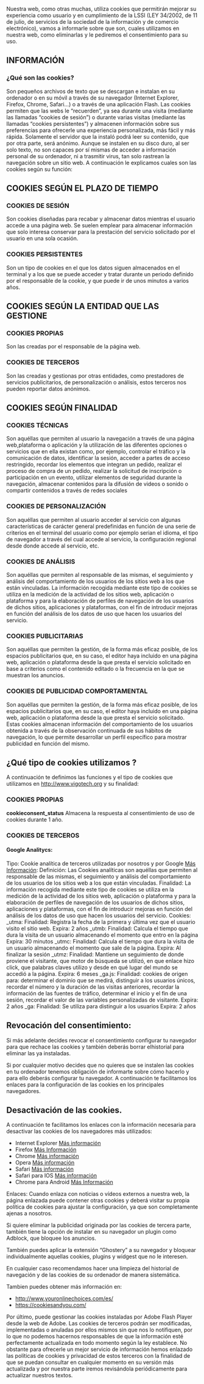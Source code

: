 Nuestra web, como otras muchas, utiliza cookies que permitirán mejorar su experiencia como usuario y en cumplimiento de la LSSI (LEY 34/2002, de 11 de julio, de servicios de la sociedad de la información y de comercio electrónico), vamos a informarle sobre que son, cuales utilizamos en nuestra web, como eliminarlas y le pediremos el consentimiento para su uso.

## INFORMACIÓN
### ¿Qué son las cookies?
Son pequeños archivos de texto que se descargan e instalan en su ordenador o en su móvil a través de su navegador (Internet Explorer, Firefox, Chrome, Safari…) o a través de una aplicación Flash. Las cookies permiten que las webs le “recuerden”, ya sea durante una visita (mediante las llamadas “cookies de sesión”) o durante varias visitas (mediante las llamadas “cookies persistentes”) y almacenen información sobre sus preferencias para ofrecerle una experiencia personalizada, más fácil y más rápida. Solamente el servidor que la instaló podrá leer su contenido, que por otra parte, será anónimo. Aunque se instalen en su disco duro, al ser solo texto, no son capaces por sí mismas de acceder a
información personal de su ordenador, ni a trasmitir virus, tan solo rastrean la navegación sobre un sitio web. A continuación le explicamos cuales son las cookies según su función:

## COOKIES SEGÚN EL PLAZO DE TIEMPO

### COOKIES DE SESIÓN
Son cookies diseñadas para recabar y almacenar datos mientras el usuario accede a una página web. Se suelen emplear para almacenar información que solo interesa conservar para la prestación del servicio solicitado por el usuario en una sola ocasión.

### COOKIES PERSISTENTES
Son un tipo de cookies en el que los datos siguen almacenados en el terminal y a los que se puede acceder y tratar durante un periodo definido por el responsable de la cookie, y que puede ir de unos minutos a varios años.

## COOKIES SEGÚN LA ENTIDAD QUE LAS GESTIONE

### COOKIES PROPIAS 
Son las creadas por el responsable de la página web.

### COOKIES DE TERCEROS
Son las creadas y gestionas por otras entidades, como prestadores de servicios publicitarios, de personalización o análisis, estos terceros nos pueden reportar datos anónimos.

## COOKIES SEGÚN FINALIDAD

### COOKIES TÉCNICAS
Son aquéllas que permiten al usuario la navegación a través de una página web,plataforma o aplicación y la utilización de las diferentes opciones o servicios que en ella existan como, por ejemplo, controlar el tráfico y la comunicación de datos, identificar la sesión, acceder a partes de acceso restringido, recordar los elementos que integran un pedido, realizar el proceso de compra de un pedido, realizar la solicitud de inscripción o participación en un evento, utilizar elementos de seguridad durante la navegación, almacenar contenidos para la difusión de videos o sonido o compartir contenidos a través de redes sociales

### COOKIES DE PERSONALIZACIÓN
Son aquéllas que permiten al usuario acceder al servicio con algunas características de carácter general predefinidas en función de una serie de criterios en el terminal del usuario como por ejemplo serian el idioma, el tipo de navegador a través del cual accede al servicio, la configuración regional desde donde accede al servicio, etc.

### COOKIES DE ANÁLISIS
Son aquéllas que permiten al responsable de las mismas, el seguimiento y análisis del comportamiento de los usuarios de los sitios web a los que están vinculadas. La información recogida mediante este tipo de cookies se utiliza en la medición de la actividad de los sitios web, aplicación o plataforma y para la elaboración de perfiles de navegación de los usuarios de dichos sitios, aplicaciones y plataformas, con el fin de introducir mejoras en función del análisis de los datos de uso que hacen los usuarios del servicio.

### COOKIES PUBLICITARIAS
Son aquéllas que permiten la gestión, de la forma más eficaz posible, de los espacios publicitarios que, en su caso, el editor haya incluido en una página web, aplicación o plataforma desde la que presta el servicio solicitado en base a criterios como el contenido editado o la frecuencia en la que se muestran los anuncios.

### COOKIES DE PUBLICIDAD COMPORTAMENTAL
Son aquéllas que permiten la gestión, de la forma más eficaz posible, de los espacios publicitarios que, en su caso, el editor haya incluido en una página web, aplicación o plataforma desde la que presta el servicio solicitado. Estas cookies almacenan información del comportamiento de los usuarios obtenida a través de la observación continuada de sus hábitos de navegación, lo que permite desarrollar un perfil específico para mostrar publicidad en función del mismo.

 

 

## ¿Qué tipo de cookies utilizamos ?
A continuación te definimos las funciones y el tipo de cookies que utilizamos en http://www.vigotech.org y su finalidad:

 

### COOKIES PROPIAS

**cookieconsent_status** Almacena la respuesta al consentimiento de uso de cookies durante 1 año.

### COOKIES DE TERCEROS

#### Google Analitycs:

Tipo: Cookie analítica de terceros utilizadas por nosotros y por Google
[Más Información](https://developers.google.com/analytics/devguides/collection/analyticsjs):
Definición: Las Cookies analíticas son aquéllas que permiten al responsable de las mismas, el seguimiento y análisis del comportamiento de los usuarios de los sitios web a los que están vinculadas.
Finalidad: La información recogida mediante este tipo de cookies se utiliza en la medición de la actividad de los sitios web, aplicación o plataforma y para la elaboración de perfiles de navegación de los usuarios de dichos sitios, aplicaciones y plataformas, con el fin de introducir mejoras en función del análisis de los datos de uso que hacen los usuarios del servicio. 
Cookies: 
_utma: 
Finalidad: Registra la fecha de la primera y última vez que el usuario visito el sitio web.
Expira: 2 años
_utmb:
Finalidad: Calcula el tiempo que dura la visita de un usuario almacenando el momento que entro en la página
Expira: 30 minutos
_utmc:
Finalidad: Calcula el tiempo que dura la visita de un usuario almacenando el momento que sale de la página.
Expira: Al finalizar la sesión
_utmz:
Finalidad: Mantiene un seguimiento de donde proviene el visitante, que motor de búsqueda se utilizó, en que enlace hizo click, que palabras claves utilizo y desde en qué lugar del mundo se accedió a la página.
Expira: 6 meses
_ga.js:
Finalidad: cookies de origen para: determinar el dominio que se medirá, distinguir a los usuarios únicos, recordar el número y la duración de las visitas anteriores, recordar la información de las fuentes de tráfico, determinar el inicio y el fin de una sesión, recordar el valor de las variables personalizadas de visitante. 
Expira: 2 años
_ga:
Finalidad: Se utiliza para distinguir a los usuarios 
Expira: 2 años

 

## Revocación del consentimiento:
Si más adelante decides revocar el consentimiento  configurar tu navegador para que rechace las cookies y también deberás borrar elhistorial para eliminar las ya instaladas.

Si por cualquier motivo decides que no quieres que se instalen las cookies en tu ordenador tenemos obligación de informarte sobre cómo hacerlo y para ello deberás configurar tu navegador. A continuación te facilitamos los enlaces para la configuración de las cookies en los principales navegadores.

## Desactivación de las cookies.
A continuación te facilitamos los enlaces con la información necesaria para desactivar las cookies de los navegadores más utilizados:

* Internet Explorer [Más información](http://windows.microsoft.com/es-es/windows-vista/block-or-allow-cookies)
* Firefox [Más Información](http://support.mozilla.org/es/kb/habilitar-y-deshabilitar-cookies-que-los-sitios-we)
* Chrome [Más información](https://support.google.com/chrome/answer/95647?hl=es)
* Opera [Más información](http://help.opera.com/Linux/10.60/es-ES/cookies.html)
* Safari [Más información](http://www.apple.com/legal/privacy/es/cookies/)
* Safari para IOS [Más información](https://support.apple.com/es-es/HT201265)
* Chrome para Android [Más Información](https://support.google.com/chrome/answer/2392971?hl=es)

Enlaces: Cuando enlaza con noticias o vídeos externos a nuestra web, la página enlazada puede contener otras cookies y deberá visitar su propia política de cookies para ajustar la configuración, ya que son completamente ajenas a nosotros.

Si quiere eliminar la publicidad originada por las cookies de tercera parte, también tiene la opción de instalar en su navegador un plugin como Adblock, que bloquee los anuncios.

También puedes aplicar la extensión “Ghostery” a su navegador y bloquear individualmente aquellas cookies, plugins y widgest que no le interesen.

En cualquier caso recomendamos hacer una limpieza del historial de navegación y de las cookies de su ordenador de manera sistemática.

Tambien puedes obtener más información en: 
* http://www.youronlinechoices.com/es/
* https://cookiesandyou.com/

Por último, puede gestionar las cookies instaladas por Adobe Flash Player desde la web de Adobe. Las cookies de terceros podrán ser modificadas, implementadas o anuladas por ellos mismos sin que nos lo notifiquen, por lo que no podemos hacernos responsables de que la información esté perfectamente actualizada en todo momento según la ley establece. No obstante para ofrecerle un mejor servicio de información hemos enlazado las políticas de cookies y privacidad de estos terceros con la finalidad de que se puedan consultar en cualquier momento en su versión más actualizada y por nuestra parte iremos revisándola periódicamente para actualizar nuestros textos.